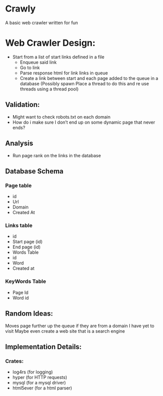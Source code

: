 # Crawly
A basic web crawler written for fun

# Web Crawler Design: #
* Start from a list of start links defined in a file
	* Enqueue said link
	* Go to link
	* Parse response html for link links in queue
	* Create a link between start and each page added to the queue in a database (Possibly spawn
	Place a thread to do this and re use threads using a thread pool)
## Validation: ##
* Might want to check robots.txt on each domain
* How do i make sure I don’t end up on some dynamic page that never ends?
## Analysis ##
* Run page rank on the links in the database
## Database Schema ##
### Page table ###
* id
* Url
* Domain
* Created At

### Links table ###
* id
* Start page (id)
* End page (id)
* Words Table
* id
* Word
* Created at
### KeyWords Table ###
* Page Id
* Word id
## Random Ideas: ##
Moves page further up the queue if they are from a domain I have yet to visit
Maybe even create a web site that is a search engine
## Implementation Details: ##
### Crates: ###
* log4rs (for logging)
* hyper (for HTTP requests)
* mysql (for a mysql driver)
* html5ever (for a html parser)

